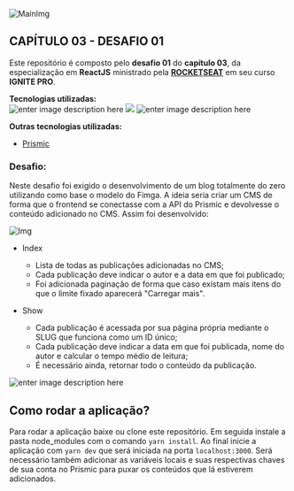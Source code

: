![MainImg](https://res.cloudinary.com/dloadb2bx/image/upload/v1635994845/0ff8ac80-8026-11eb-8ed1-e8b77764fbcd_el3ft3.png)

## CAPÍTULO 03 - DESAFIO 01

Este repositório é composto pelo **desafio 01** do **capítulo 03**, da especialização em **ReactJS** ministrado pela **[ROCKETSEAT](https://www.rocketseat.com.br/)** em seu curso **IGNITE PRO**.

**Tecnologias utilizadas:** <br>![enter image description here](https://img.shields.io/badge/React-20232A?style=for-the-badge&logo=react&logoColor=61DAFB) ![ ](https://img.shields.io/badge/TypeScript-007ACC?style=for-the-badge&logo=typescript&logoColor=white) ![enter image description here](https://img.shields.io/badge/next.js-000000?style=for-the-badge&logo=nextdotjs&logoColor=white)


**Outras tecnologias utilizadas:**
- [Prismic](https://prismic.io/)

### Desafio:
Neste desafio foi exigido o desenvolvimento de um blog totalmente do zero utilizando como base o modelo do Fimga. A ideia seria criar um CMS de forma que o frontend se conectasse com a API do Prismic e devolvesse o conteúdo adicionado no CMS. Assim foi desenvolvido:

![Img](https://res.cloudinary.com/dloadb2bx/image/upload/v1641942983/eat_dxogtn.png)


- Index
	- Lista de todas as publicações adicionadas no CMS;
	- Cada publicação deve indicar o autor e a data em que foi publicado;
	- Foi adicionada paginação de forma que caso existam mais itens do que o limite fixado aparecerá "Carregar mais".

- Show
	- Cada publicação é acessada por sua página própria mediante o SLUG que funciona como um ID único;
	- Cada publicação deve indicar a data em que foi publicada, nome do autor e calcular o tempo médio de leitura;
	- É necessário ainda, retornar todo o conteúdo da publicação.

![enter image description here](https://res.cloudinary.com/dloadb2bx/image/upload/v1641943495/eat2_oupfka.png)

## Como rodar a aplicação?

Para rodar a aplicação baixe ou clone este repositório. Em seguida instale a pasta node_modules com o comando  `yarn install`. Ao final inicie a aplicação com  `yarn dev`  que será iniciada na porta  `localhost:3000`. Será necessário também adicionar as variáveis locais e suas respectivas chaves de sua conta no Prismic para puxar os conteúdos que lá estiverem adicionados.
